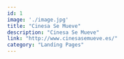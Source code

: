 ```yaml
---
id: 1
image: './image.jpg'
title: "Cinesa Se Mueve"
description: "Cinesa Se Mueve"
link: "http://www.cinesasemueve.es/"
category: "Landing Pages"
---
```

